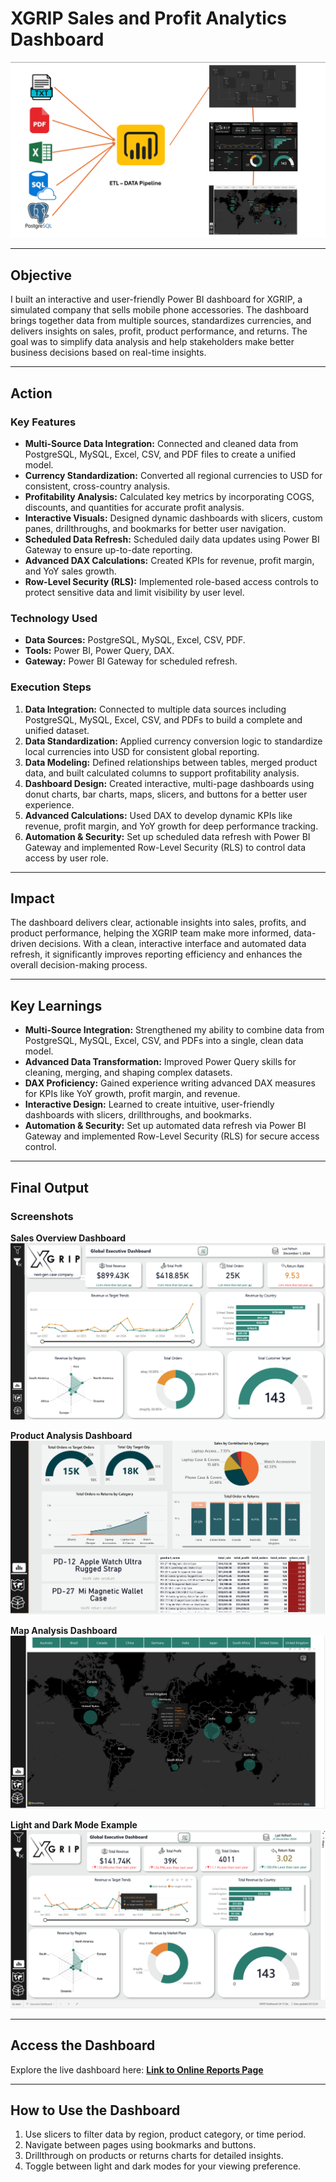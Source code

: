 # **XGRIP Sales and Profit Analytics Dashboard**

![](https://github.com/RyanLi11/XGRIP-EXECUTIVE-DASHBOARD/blob/main/Screenshot%202025-07-18%20165935.png)

---

## **Objective**  
I built an interactive and user-friendly Power BI dashboard for XGRIP, a simulated company that sells mobile phone accessories. The dashboard brings together data from multiple sources, standardizes currencies, and delivers insights on sales, profit, product performance, and returns. The goal was to simplify data analysis and help stakeholders make better business decisions based on real-time insights.

---

## **Action**  

### **Key Features**  
- **Multi-Source Data Integration:** Connected and cleaned data from PostgreSQL, MySQL, Excel, CSV, and PDF files to create a unified model.  
- **Currency Standardization:** Converted all regional currencies to USD for consistent, cross-country analysis.
- **Profitability Analysis:** Calculated key metrics by incorporating COGS, discounts, and quantities for accurate profit analysis.  
- **Interactive Visuals:** Designed dynamic dashboards with slicers, custom panes, drillthroughs, and bookmarks for better user navigation.
- **Scheduled Data Refresh:**  Scheduled daily data updates using Power BI Gateway to ensure up-to-date reporting.
- **Advanced DAX Calculations:** Created KPIs for revenue, profit margin, and YoY sales growth.  
- **Row-Level Security (RLS):** Implemented role-based access controls to protect sensitive data and limit visibility by user level.


### **Technology Used**  
- **Data Sources:** PostgreSQL, MySQL, Excel, CSV, PDF.  
- **Tools:** Power BI, Power Query, DAX.  
- **Gateway:** Power BI Gateway for scheduled refresh.



### **Execution Steps**  

1. **Data Integration:** Connected to multiple data sources including PostgreSQL, MySQL, Excel, CSV, and PDFs to build a complete and unified dataset.
2. **Data Standardization:** Applied currency conversion logic to standardize local currencies into USD for consistent global reporting. 
3. **Data Modeling:** Defined relationships between tables, merged product data, and built calculated columns to support profitability analysis.
4. **Dashboard Design:** Created interactive, multi-page dashboards using donut charts, bar charts, maps, slicers, and buttons for a better user experience.
5. **Advanced Calculations:** Used DAX to develop dynamic KPIs like revenue, profit margin, and YoY growth for deep performance tracking.
6. **Automation & Security:** Set up scheduled data refresh with Power BI Gateway and implemented Row-Level Security (RLS) to control data access by user role.

---

## **Impact**  

The dashboard delivers clear, actionable insights into sales, profits, and product performance, helping the XGRIP team make more informed, data-driven decisions. With a clean, interactive interface and automated data refresh, it significantly improves reporting efficiency and enhances the overall decision-making process.


---

## **Key Learnings**  
- **Multi-Source Integration:** Strengthened my ability to combine data from PostgreSQL, MySQL, Excel, CSV, and PDFs into a single, clean data model.  
- **Advanced Data Transformation:**  Improved Power Query skills for cleaning, merging, and shaping complex datasets.
- **DAX Proficiency:** Gained experience writing advanced DAX measures for KPIs like YoY growth, profit margin, and revenue. 
- **Interactive Design:**  Learned to create intuitive, user-friendly dashboards with slicers, drillthroughs, and bookmarks.  
- **Automation & Security:** Set up automated data refresh via Power BI Gateway and implemented Row-Level Security (RLS) for secure access control.

---

## **Final Output**  

### **Screenshots**  
**Sales Overview Dashboard**  
![Sales Overview](https://github.com/RyanLi11/XGRIP-EXECUTIVE-DASHBOARD/blob/main/Snapshot%20of%20Dashboard%20Light%20Mode.png)

**Product Analysis Dashboard**  
![Product Analysis](https://github.com/najirh/XGRIP-Power-BI-Executive-Dashboard/blob/main/product.png)  

**Map Analysis Dashboard**  
![Map Analysis](https://github.com/najirh/XGRIP-Power-BI-Executive-Dashboard/blob/main/dark%20map.png)  

**Light and Dark Mode Example**  
![Light and Dark Mode](https://github.com/najirh/XGRIP-Power-BI-Executive-Dashboard/blob/main/light%20dashboard.png)

---

## **Access the Dashboard**  
Explore the live dashboard here: **[Link to Online Reports Page](https://app.powerbi.com/view?r=eyJrIjoiMDE5N2U2ZTAtZDA2Zi00MDgyLWI0MjMtZTlkYjc1ODc0MWVkIiwidCI6ImY3NDM5NmYzLTgwMTUtNGI3NC1iNDY4LWNkYTA0NTEzZDg0YyJ9)**  

---

## **How to Use the Dashboard**  
1. Use slicers to filter data by region, product category, or time period.  
2. Navigate between pages using bookmarks and buttons.  
3. Drillthrough on products or returns charts for detailed insights.  
4. Toggle between light and dark modes for your viewing preference.
